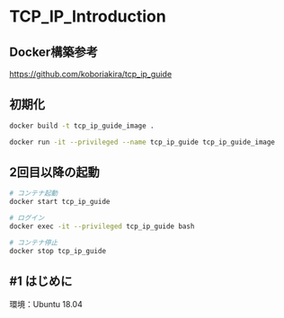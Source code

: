 # TCP_IP_Introduction

## Docker構築参考

https://github.com/koboriakira/tcp_ip_guide

## 初期化

```sh
docker build -t tcp_ip_guide_image .

docker run -it --privileged --name tcp_ip_guide tcp_ip_guide_image
```

## 2回目以降の起動

```sh
# コンテナ起動
docker start tcp_ip_guide

# ログイン
docker exec -it --privileged tcp_ip_guide bash

# コンテナ停止
docker stop tcp_ip_guide
```

## #1 はじめに

環境：Ubuntu 18.04  
